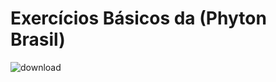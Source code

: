 # Exercícios Básicos da (Phyton Brasil)

![download](https://github.com/Dilectus-a-Deo/Python-basico/assets/156959341/0daff21a-9def-4fa2-bade-543d47ff9706)
